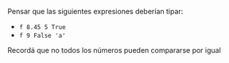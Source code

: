 Pensar que las siguientes expresiones deberían tipar:

* `f 8.45 5 True`
* `f 9 False 'a'`

Recordá que no todos los números pueden compararse por igual